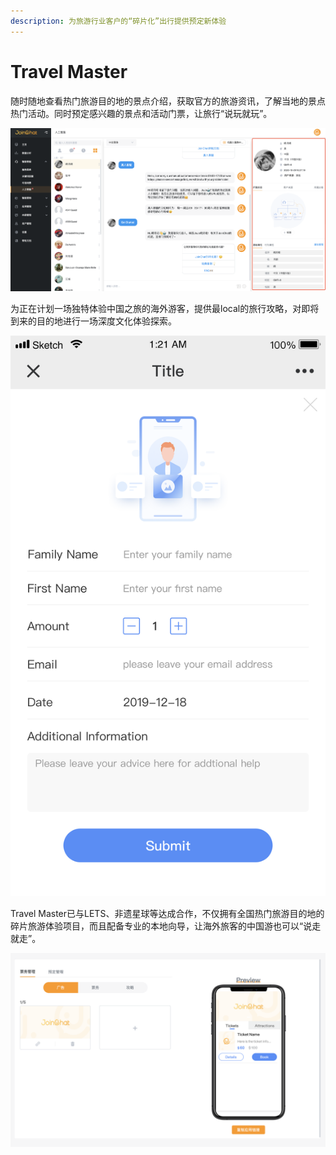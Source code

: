 ```yaml
---
description: 为旅游行业客户的“碎片化”出行提供预定新体验
---
```


# Travel Master

随时随地查看热门旅游目的地的景点介绍，获取官方的旅游资讯，了解当地的景点热门活动。同时预定感兴趣的景点和活动门票，让旅行“说玩就玩”。

![&#x7EBF;&#x4E0A;&#x5546;&#x54C1;](../.gitbook/assets/image%20%28203%29.png)

为正在计划一场独特体验中国之旅的海外游客，提供最local的旅行攻略，对即将到来的目的地进行一场深度文化体验探索。

![&#x9884;&#x5B9A;&#x754C;&#x9762;](../.gitbook/assets/image%20%28228%29.png)

Travel Master已与LETS、非遗星球等达成合作，不仅拥有全国热门旅游目的地的碎片旅游体验项目，而且配备专业的本地向导，让海外旅客的中国游也可以“说走就走”。

![&#x540E;&#x53F0;&#x8BBE;&#x7F6E;](../.gitbook/assets/image%20%28194%29.png)



